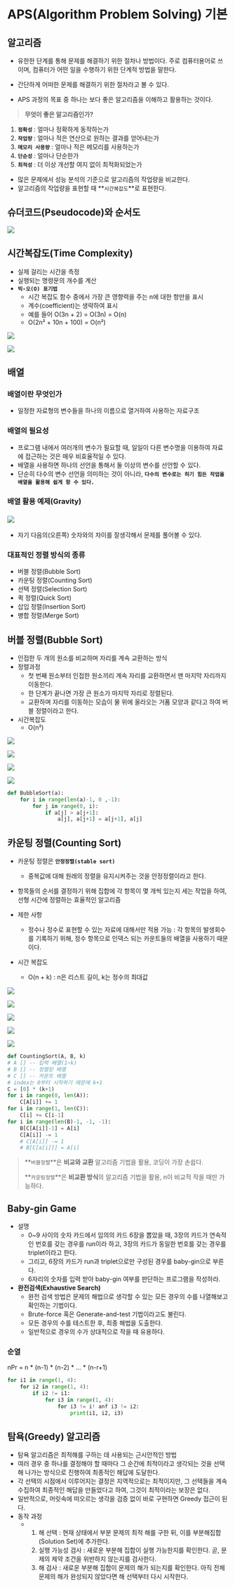 # APS(Algorithm Problem Solving) 기본



## 알고리즘 

- 유한한 단계를 통해 문제를 해결하기 위한 절차나 방법이다. 주로 컴퓨터용어로 쓰이며, 컴퓨터가 어떤 일을 수행하기 위한 단계적 방법을 말한다.

- 간단하게 어떠한 문제를 해결하기 위한 절차라고 볼 수 있다.
- APS 과정의 목표 중 하나는 보다 좋은 알고리즘을 이해하고 활용하는 것이다.

> **무엇이 좋은 알고리즘인가?**

1.  **`정확성`** : 얼마나 정확하게 동작하는가
2. **`작업량`** : 얼마나 적은 연산으로 원하는 결과를 얻어내는가
3. **`메모리 사용량`** : 얼마나 적은 메모리를 사용하는가
4. **`단순성`** : 얼마나 단순한가
5. **`최적성`** : 더 이상 개선할 여지 없이 최적화되었는가

- 많은 문제에서 성능 분석의 기준으로 알고리즘의 작업량을 비교한다.
- 알고리즘의 작업량을 표현할 때 **`시간복잡도`**로 표현한다.



## 슈더코드(Pseudocode)와 순서도

![](images/psedo.png)



## 시간복잡도(Time Complexity)

- 실제 걸리는 시간을 측정
- 실행되는 명령문의 개수를 계산
- **`빅-오(O) 표기법`**
  - 시간 복잡도 함수 중에서 가장 큰 영향력을 주는 n에 대한 항만을 표시
  - 계수(coefficient)는 생략하여 표시
  - 예를 들어 O(3n + 2) = O(3n) = O(n)
  - O(2n² + 10n + 100) = O(n²)

![](images/bigo.png)

![](images/time.png)



## 배열

### 배열이란 무엇인가

- 일정한 자료형의 변수들을 하나의 이름으로 열거하여 사용하는 자료구조

### 배열의 필요성

- 프로그램 내에서 여러개의 변수가 필요할 때, 일일이 다른 변수명을 이용하여 자료에 접근하는 것은 매우 비효율적일 수 있다.
- 배열을 사용하면 하나의 선언을 통해서 둘 이상의 변수를 선언할 수 있다.
- 단순히 다수의 변수 선언을 의미하는 것이 아니라, **`다수의 변수로는 하기 힘든 작업을 배열을 활용해 쉽게 항 수 있다.`**

### 배열 활용 예제(Gravity)

### ![](images/gravity.png)

- 자기 다음의(오른쪽) 숫자와의 차이를 잘생각해서 문제를 풀어볼 수 있다.



### 대표적인 정렬 방식의 종류

- 버블 정렬(Bubble Sort)
- 카운팅 정렬(Counting Sort)
- 선택 정렬(Selection Sort)
- 퀵 정렬(Quick Sort)
- 삽입 정렬(Insertion Sort)
- 병합 정렬(Merge Sort)



## 버블 정렬(Bubble Sort)

- 인접한 두 개의 원소를 비교하며 자리를 계속 교환하는 방식
- 정렬과정
  - 첫 번째 원소부터 인접한 원소끼리 계속 자리를 교환하면서 맨 마지막 자리까지 이동한다.
  - 한 단계가 끝나면 가장 큰 원소가 마지막 자리로 정렬된다.
  - 교환하며 자리를 이동하는 모습이 물 위에 올라오는 거품 모양과 같다고 하여 버블 정렬이라고 한다.
- 시간복잡도
  - O(n²)

![](images/bubble1.png)

![](images/bubble2.png)

![](images/bubble3.png)

![](images/bubble4.png)

```python
def BubbleSort(a):
    for i in range(len(a)-1, 0 ,-1):
        for j in range(0, i):
            if a[j] > a[j+1]:
                a[j], a[j+1] = a[j+1], a[j]
```



## 카운팅 정렬(Counting Sort)

- 카운팅 정렬은 **`안정정렬(stable sort)`**
  - 중복값에 대해 원래의 정렬을 유지시켜주는 것을 안정정렬이라고 한다.

- 항목들의 순서를 결정하기 위해 집합에 각 항목이 몇 개씩 있는지 세는 작업을 하여, 선형 시간에 정렬하는 효율적인 알고리즘
- 제한 사항
  - 정수나 정수로 표현할 수 있는 자료에 대해서만 적용 가능 : 각 항목의 발생회수를 기록하기 위해, 정수 항목으로 인덱스 되는 카운트들의 배열을 사용하기 때문이다.
- 시간 복잡도
  - O(n + k) : n은 리스트 길이, k는 정수의 최대값

![](images/count1.png)

![](images/count2.png)

![](images/count3.png)

![](images/count4.png)

![](images/count5.png)

``` python
def CountingSort(A, B, k)
# A [] -- 입력 배열(1~k)
# B [] -- 정렬된 배열
# C [] -- 카운트 배열
# index는 0부터 시작하기 때문에 k+1
C = [0] * (k+1)
for i in range(0, len(A)):
    C[A[i]] += 1
for i in range(1, len(C)):
    C[i] += C[i-1]
for i in range(len(B)-1, -1, -1):
    B[C[A[i]]-1] = A[i]
    C[A[i]] -= 1
    # C[A[i]] -= 1
    # B[C[a[i]]] = A[i]
```



> **`버블정렬`**은 **비교와 교환** 알고리즘 기법을 활용, 코딩이 가장 손쉽다.
>
> **`카운팅정렬`**은 **비교환 방식**의 알고리즘 기법을 활용,  n이 비교적 작을 때만 가능하다.



## Baby-gin Game

- 설명
  - 0~9 사이의 숫자 카드에서 임의의 카드 6장을 뽑았을 때, 3장의 카드가 연속적인 번호를 갖는 경우를 run이라 하고, 3장의 카드가 동일한 번호를 갖는 경우를 triplet이라고 한다.
  - 그리고, 6장의 카드가 run과 triplet으로만 구성된 경우를 baby-gin으로 부른다.
  - 6자리의 숫자를 입력 받아 baby-gin 여부를 판단하는 프로그램을 작성하라.
- **완전검색(Exhaustive Search)**
  - 완전 검색 방법은 문제의 해법으로 생각할 수 있는 모든 경우의 수를 나열해보고 확인하는 기법이다.
  - Brute-force 혹은 Generate-and-test 기법이라고도 불린다.
  - 모든 경우의 수를 테스트한 후, 최종 해법을 도출한다.
  - 일반적으로 경우의 수가 상대적으로 작을 때 유용하다.

### 순열

nPr = n * (n-1) * (n-2) * ... * (n-r+1)

```python
for i1 in range(1, 4):
    for i2 in range(1, 4):
        if i2 != i1:
            for i3 in range(1, 4):
                for i3 != i! anf i3 != i2:
                    print(i1, i2, i3)
```



## 탐욕(Greedy) 알고리즘

- 탐욕 알고리즘은 최적해를 구하는 데 사용되는 근시안적인 방법
- 여러 경우 중 하나를 결정해야 할 때마다 그 순간에 최적이라고 생각되는 것을 선택해 나가는 방식으로 진행하여 최종적인 해답에 도달한다.
- 각 선택의 시점에서 이루어지는 결정은 지역적으로는 최적이지만, 그 선택들을 계속 수집하여 최종적인 해답을 만들었다고 하여, 그것이 최적이라는 보장은 없다.
- 일반적으로, 머릿속에 떠오르는 생각을 검증 없이 바로 구현하면 Greedy 접근이 된다.
- 동작 과정
  - 1. 해 선택 : 현재 상태에서 부분 문제의 최적 해를 구한 뒤, 이를 부분해집합(Solution Set)에 추가한다.
    2. 실행 가능성 검사 : 새로운 부분해 집합이 실행 가능한지를 확인한다. 곧, 문제의 제약 조건을 위반하지 않는지를 검사한다.
    3. 해 검사 : 새로운 부분해 집합이 문제의 해가 되는지를 확인한다. 아직 전체 문제의 해가 완성되지 않았다면 해 선택부터 다시 시작한다.